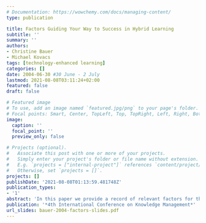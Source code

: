 ```yaml
---
# Documentation: https://wowchemy.com/docs/managing-content/
type: publication

title: Factors Guiding Your Way to Success in Hybrid Learning
subtitle: ''
summary: ''
authors:
- Christine Bauer
- Michael Kovacs
tags: [technology-enhanced learning]
categories: []
date: 2004-06-30 #30 June - 2 July
lastmod: 2021-08-08T03:11:24+02:00
featured: false
draft: false

# Featured image
# To use, add an image named `featured.jpg/png` to your page's folder.
# Focal points: Smart, Center, TopLeft, Top, TopRight, Left, Right, BottomLeft, Bottom, BottomRight.
image:
  caption: ''
  focal_point: ''
  preview_only: false

# Projects (optional).
#   Associate this post with one or more of your projects.
#   Simply enter your project's folder or file name without extension.
#   E.g. `projects = ["internal-project"]` references `content/project/deep-learning/index.md`.
#   Otherwise, set `projects = []`.
projects: []
publishDate: '2021-08-08T01:13:59.481748Z'
publication_types:
- '1'
abstract: 'In this paper we provide a record of relevant factors for the reasonable selection of learning settings. Our work aims to help teachers, instructors, facilitators, etc. in creating a convenient blend of learning settings for their specific and unique hybrid learning environments. Research is in progress, for which this paper’s work forms the basis in order to create a matrix framework for systematically balancing learning environments.'
publication: '*4th International Conference on Knowledge Management*'
url_slides: bauer-2004-factors-slides.pdf
---
```

